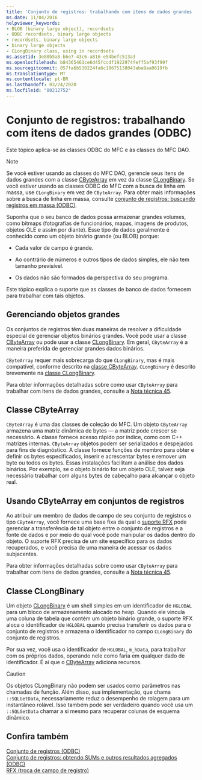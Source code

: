 ```yaml
---
title: 'Conjunto de registros: trabalhando com itens de dados grandes (ODBC)'
ms.date: 11/04/2016
helpviewer_keywords:
- BLOB (binary large object), recordsets
- ODBC recordsets, binary large objects
- recordsets, binary large objects
- binary large objects
- CLongBinary class, using in recordsets
ms.assetid: 3e80b5a8-b6e7-43c6-a816-e54befc513a3
ms.openlocfilehash: b84365461ce6d45fccdf1922974feff5af93f99f
ms.sourcegitcommit: 857fa6b530224fa6c18675138043aba9aa0619fb
ms.translationtype: MT
ms.contentlocale: pt-BR
ms.lasthandoff: 03/24/2020
ms.locfileid: "80212752"
---
```

# <a name="recordset-working-with-large-data-items-odbc"></a>Conjunto de registros: trabalhando com itens de dados grandes (ODBC)

Este tópico aplica-se às classes ODBC do MFC e às classes do MFC DAO.

> [!NOTE]
>  Se você estiver usando as classes do MFC DAO, gerencie seus itens de dados grandes com a classe [CByteArray](../../mfc/reference/cbytearray-class.md) em vez da classe [CLongBinary](../../mfc/reference/clongbinary-class.md). Se você estiver usando as classes ODBC do MFC com a busca de linha em massa, use `CLongBinary` em vez de `CByteArray`. Para obter mais informações sobre a busca de linha em massa, consulte [conjunto de registros: buscando registros em massa (ODBC)](../../data/odbc/recordset-fetching-records-in-bulk-odbc.md).

Suponha que o seu banco de dados possa armazenar grandes volumes, como bitmaps (fotografias de funcionários, mapas, imagens de produtos, objetos OLE e assim por diante). Esse tipo de dados geralmente é conhecido como um objeto binário grande (ou BLOB) porque:

- Cada valor de campo é grande.

- Ao contrário de números e outros tipos de dados simples, ele não tem tamanho previsível.

- Os dados não são formados da perspectiva do seu programa.

Este tópico explica o suporte que as classes de banco de dados fornecem para trabalhar com tais objetos.

##  <a name="managing-large-objects"></a><a name="_core_managing_large_objects"></a>Gerenciando objetos grandes

Os conjuntos de registros têm duas maneiras de resolver a dificuldade especial de gerenciar objetos binários grandes. Você pode usar a classe [CByteArray](../../mfc/reference/cbytearray-class.md) ou pode usar a classe [CLongBinary](../../mfc/reference/clongbinary-class.md). Em geral, `CByteArray` é a maneira preferida de gerenciar grandes dados binários.

`CByteArray` requer mais sobrecarga do que `CLongBinary`, mas é mais compatível, conforme descrito na [classe CByteArray](#_core_the_cbytearray_class). `CLongBinary` é descrito brevemente na [classe CLongBinary](#_core_the_clongbinary_class).

Para obter informações detalhadas sobre como usar `CByteArray` para trabalhar com itens de dados grandes, consulte a [Nota técnica 45](../../mfc/tn045-mfc-database-support-for-long-varchar-varbinary.md).

##  <a name="cbytearray-class"></a><a name="_core_the_cbytearray_class"></a>Classe CByteArray

`CByteArray` é uma das classes de coleção do MFC. Um objeto `CByteArray` armazena uma matriz dinâmica de bytes — a matriz pode crescer se necessário. A classe fornece acesso rápido por índice, como com C++ matrizes internas. `CByteArray` objetos podem ser serializados e despejados para fins de diagnóstico. A classe fornece funções de membro para obter e definir os bytes especificados, inserir e acrescentar bytes e remover um byte ou todos os bytes. Essas instalações facilitam a análise dos dados binários. Por exemplo, se o objeto binário for um objeto OLE, talvez seja necessário trabalhar com alguns bytes de cabeçalho para alcançar o objeto real.

##  <a name="using-cbytearray-in-recordsets"></a><a name="_core_using_cbytearray_in_recordsets"></a>Usando CByteArray em conjuntos de registros

Ao atribuir um membro de dados de campo de seu conjunto de registros o tipo `CByteArray`, você fornece uma base fixa da qual o [suporte RFX](../../data/odbc/record-field-exchange-rfx.md) pode gerenciar a transferência de tal objeto entre o conjunto de registros e a fonte de dados e por meio do qual você pode manipular os dados dentro do objeto. O suporte RFX precisa de um site específico para os dados recuperados, e você precisa de uma maneira de acessar os dados subjacentes.

Para obter informações detalhadas sobre como usar `CByteArray` para trabalhar com itens de dados grandes, consulte a [Nota técnica 45](../../mfc/tn045-mfc-database-support-for-long-varchar-varbinary.md).

##  <a name="clongbinary-class"></a><a name="_core_the_clongbinary_class"></a>Classe CLongBinary

Um objeto [CLongBinary](../../mfc/reference/clongbinary-class.md) é um shell simples em um identificador de `HGLOBAL` para um bloco de armazenamento alocado no heap. Quando ele vincula uma coluna de tabela que contém um objeto binário grande, o suporte RFX aloca o identificador de `HGLOBAL` quando precisa transferir os dados para o conjunto de registros e armazena o identificador no campo `CLongBinary` do conjunto de registros.

Por sua vez, você usa o identificador de `HGLOBAL`, `m_hData`, para trabalhar com os próprios dados, operando nele como faria em qualquer dado de identificador. É aí que o [CByteArray](../../mfc/reference/cbytearray-class.md) adiciona recursos.

> [!CAUTION]
>  Os objetos CLongBinary não podem ser usados como parâmetros nas chamadas de função. Além disso, sua implementação, que chama `::SQLGetData`, necessariamente reduz o desempenho de rolagem para um instantâneo rolável. Isso também pode ser verdadeiro quando você usa um `::SQLGetData` chamar a si mesmo para recuperar colunas de esquema dinâmico.

## <a name="see-also"></a>Confira também

[Conjunto de registros (ODBC)](../../data/odbc/recordset-odbc.md)<br/>
[Conjunto de registros: obtendo SUMs e outros resultados agregados (ODBC)](../../data/odbc/recordset-obtaining-sums-and-other-aggregate-results-odbc.md)<br/>
[RFX (troca de campo de registro)](../../data/odbc/record-field-exchange-rfx.md)
